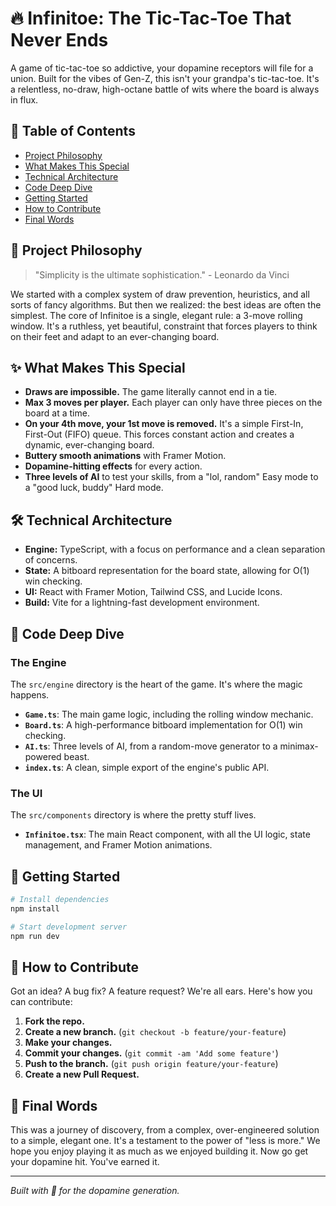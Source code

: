 # 🔥 Infinitoe: The Tic-Tac-Toe That Never Ends

A game of tic-tac-toe so addictive, your dopamine receptors will file for a union. Built for the vibes of Gen-Z, this isn't your grandpa's tic-tac-toe. It's a relentless, no-draw, high-octane battle of wits where the board is always in flux.

## 📜 Table of Contents

- [Project Philosophy](#-project-philosophy)
- [What Makes This Special](#-what-makes-this-special)
- [Technical Architecture](#-technical-architecture)
- [Code Deep Dive](#-code-deep-dive)
- [Getting Started](#-getting-started)
- [How to Contribute](#-how-to-contribute)
- [Final Words](#-final-words)

## 🤔 Project Philosophy

> "Simplicity is the ultimate sophistication." - Leonardo da Vinci

We started with a complex system of draw prevention, heuristics, and all sorts of fancy algorithms. But then we realized: the best ideas are often the simplest. The core of Infinitoe is a single, elegant rule: a 3-move rolling window. It's a ruthless, yet beautiful, constraint that forces players to think on their feet and adapt to an ever-changing board.

## ✨ What Makes This Special

- **Draws are impossible.** The game literally cannot end in a tie.
- **Max 3 moves per player.** Each player can only have three pieces on the board at a time.
- **On your 4th move, your 1st move is removed.** It's a simple First-In, First-Out (FIFO) queue. This forces constant action and creates a dynamic, ever-changing board.
- **Buttery smooth animations** with Framer Motion.
- **Dopamine-hitting effects** for every action.
- **Three levels of AI** to test your skills, from a "lol, random" Easy mode to a "good luck, buddy" Hard mode.

## 🛠️ Technical Architecture

- **Engine:** TypeScript, with a focus on performance and a clean separation of concerns.
- **State:** A bitboard representation for the board state, allowing for O(1) win checking.
- **UI:** React with Framer Motion, Tailwind CSS, and Lucide Icons.
- **Build:** Vite for a lightning-fast development environment.

## 🚀 Code Deep Dive

### The Engine

The `src/engine` directory is the heart of the game. It's where the magic happens.

- **`Game.ts`**: The main game logic, including the rolling window mechanic.
- **`Board.ts`**: A high-performance bitboard implementation for O(1) win checking.
- **`AI.ts`**: Three levels of AI, from a random-move generator to a minimax-powered beast.
- **`index.ts`**: A clean, simple export of the engine's public API.

### The UI

The `src/components` directory is where the pretty stuff lives.

- **`Infinitoe.tsx`**: The main React component, with all the UI logic, state management, and Framer Motion animations.

## 🏁 Getting Started

```bash
# Install dependencies
npm install

# Start development server
npm run dev
```

## 🤝 How to Contribute

Got an idea? A bug fix? A feature request? We're all ears. Here's how you can contribute:

1. **Fork the repo.**
2. **Create a new branch.** (`git checkout -b feature/your-feature`)
3. **Make your changes.**
4. **Commit your changes.** (`git commit -am 'Add some feature'`)
5. **Push to the branch.** (`git push origin feature/your-feature`)
6. **Create a new Pull Request.**

## 🎤 Final Words

This was a journey of discovery, from a complex, over-engineered solution to a simple, elegant one. It's a testament to the power of "less is more." We hope you enjoy playing it as much as we enjoyed building it. Now go get your dopamine hit. You've earned it.

---

_Built with 💜 for the dopamine generation._

